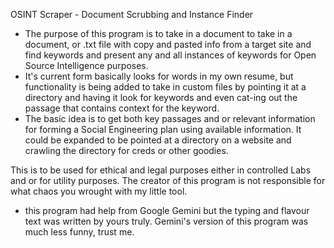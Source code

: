 OSINT Scraper - Document Scrubbing and Instance Finder

- The purpose of this program is to take in a document to take in a document, or .txt file with copy and pasted info from a target site and find keywords and present any and all instances of keywords for Open Source Intelligence purposes.
- It's current form basically looks for words in my own resume, but functionality is being added to take in custom files by pointing it at a directory and having it look for keywords and even cat-ing out the passage that contains context for the keyword.
- The basic idea is to get both key passages and or relevant information for forming a Social Engineering plan using available information. It could be expanded to be pointed at a directory on a website and crawling the directory for creds or other goodies.

This is to be used for ethical and legal purposes either in controlled Labs and or for utility purposes. The creator of this program is not responsible for what chaos you wrought with my little tool. 

- this program had help from Google Gemini but the typing and flavour text was written by yours truly. Gemini's version of this program was much less funny, trust me. 

